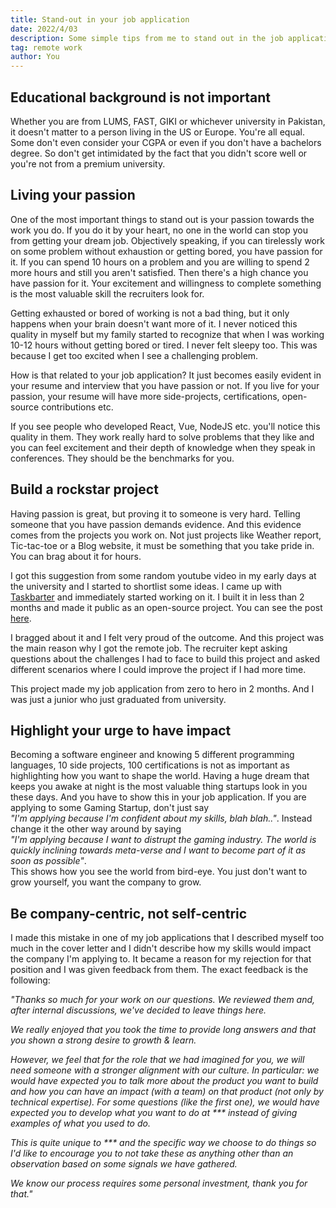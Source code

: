 ```yaml
---
title: Stand-out in your job application
date: 2022/4/03
description: Some simple tips from me to stand out in the job application for remote jobs.
tag: remote work
author: You
---
```


## Educational background is not important

Whether you are from LUMS, FAST, GIKI or whichever university in Pakistan, it doesn't matter to a person living in the US or Europe. You're all equal. Some don't even consider your CGPA or even if you don't have a bachelors degree. So don't get intimidated by the fact that you didn't score well or you're not from a premium university. 

## Living your passion

One of the most important things to stand out is your passion towards the work you do. If you do it by your heart, no one in the world can stop you from getting your dream job. Objectively speaking, if you can tirelessly work on some problem without exhaustion or getting bored, you have passion for it. If you can spend 10 hours on a problem and you are willing to spend 2 more hours and still you aren't satisfied. Then there's a high chance you have passion for it. Your excitement and willingness to complete something is the most valuable skill the recruiters look for.

Getting exhausted or bored of working is not a bad thing, but it only happens when your brain doesn't want more of it. I never noticed this quality in myself but my family started to recognize that when I was working 10-12 hours without getting bored or tired. I never felt sleepy too. This was because I get too excited when I see a challenging problem. 

How is that related to your job application? It just becomes easily evident in your resume and interview that you have passion or not. If you live for your passion, your resume will have more side-projects, certifications, open-source contributions etc. 

If you see people who developed React, Vue, NodeJS etc. you'll notice this quality in them. They work really hard to solve problems that they like and you can feel excitement and their depth of knowledge when they speak in conferences. They should be the benchmarks for you.

## Build a rockstar project

Having passion is great, but proving it to someone is very hard. Telling someone that you have passion demands evidence. And this evidence comes from the projects you work on. Not just projects like Weather report, Tic-tac-toe or a Blog website, it must be something that you take pride in. You can brag about it for hours.

I got this suggestion from some random youtube video in my early days at the university and I started to shortlist some ideas. I came up with [Taskbarter](https://www.taskbarter.com) and immediately started working on it. I built it in less than 2 months and made it public as an open-source project. You can see the post [here](https://dev.to/mohsinht/taskbarter-exchange-tasks-for-free-3gn1).

I bragged about it and I felt very proud of the outcome. And this project was the main reason why I got the remote job. The recruiter kept asking questions about the challenges I had to face to build this project and asked different scenarios where I could improve the project if I had more time.

This project made my job application from zero to hero in 2 months. And I was just a junior who just graduated from university.

## Highlight your urge to have impact

Becoming a software engineer and knowing 5 different programming languages, 10 side projects, 100 certifications is not as important as highlighting how you want to shape the world. Having a huge dream that keeps you awake at night is the most valuable thing startups look in you these days. And you have to show this in your job application. If you are applying to some Gaming Startup, don't just say   
_"I'm applying because I'm confident about my skills, blah blah.."_. 
Instead change it the other way around by saying   
_"I'm applying because I want to distrupt the gaming industry. The world is quickly inclining towards meta-verse and I want to become part of it as soon as possible"_.   
This shows how you see the world from bird-eye. You just don't want to grow yourself, you want the company to grow.

## Be company-centric, not self-centric

I made this mistake in one of my job applications that I described myself too much in the cover letter and I didn't describe how my skills would impact the company I'm applying to. It became a reason for my rejection for that position and I was given feedback from them. The exact feedback is the following:

_"Thanks so much for your work on our questions. We reviewed them and, after internal discussions, we've decided to leave things here._

_We really enjoyed that you took the time to provide long answers and that you shown a strong desire to growth & learn._

_However, we feel that for the role that we had imagined for you, we will need someone with a stronger alignment with our culture. In particular: we would have expected you to talk more about the product you want to build and how you can have an impact (with a team) on that product (not only by technical expertise). For some questions (like the first one), we would have expected you to develop what you want to do at *** instead of giving examples of what you used to do._

_This is quite unique to *** and the specific way we choose to do things so I'd like to encourage you to not take these as anything other than an observation based on some signals we have gathered._

_We know our process requires some personal investment, thank you for that."_
